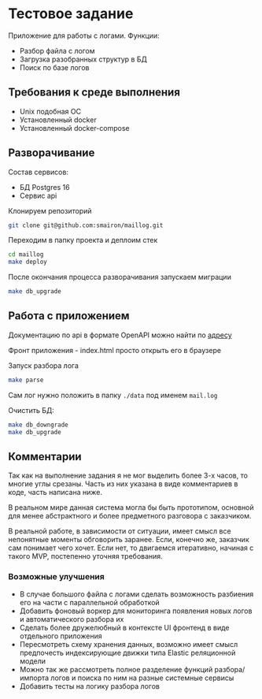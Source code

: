 # Тестовое задание

Приложение для работы с логами. Функции:

- Разбор файла с логом
- Загрузка разобранных структур в БД
- Поиск по базе логов

## Требования к среде выполнения

- Unix подобная ОС
- Установленный docker
- Установленный docker-compose

## Разворачивание

Состав сервисов:

- БД Postgres 16
- Сервис api

Клонируем репозиторий

```bash
git clone git@github.com:smairon/maillog.git
```

Переходим в папку проекта и деплоим стек

 ```bash
 cd maillog
 make deploy
 ```

После окончания процесса разворачивания запускаем миграции

```bash
make db_upgrade
```

## Работа с приложением

Документацию по api в формате OpenAPI можно найти по [адресу](http://localhost:30060/docs)

Фронт приложения - index.html просто открыть его в браузере

Запуск разбора лога

```bash
make parse
```

Сам лог нужно положить в папку `./data`  под именем `mail.log`

Очистить БД:

```bash
make db_downgrade
make db_upgrade
```

## Комментарии

Так как на выполнение задания я не мог выделить более 3-х часов, то многие углы срезаны.
Часть из них указана в виде комментариев в коде, часть написана ниже.

В реальном мире данная система могла бы быть прототипом,
основной для менее абстрактного и более предметного разговора с заказчиком.

В реальной работе, в зависимости от ситуации, имеет смысл все непонятные моменты обговорить заранее.
Если, конечно же, заказчик сам понимает чего хочет. Если нет, то двигаемся итеративно, начиная с такого MVP,
постепенно уточняя требования.

### Возможные улучшения

- В случае большого файла с логами сделать возможность разбиения его на части с параллельной обработкой
- Добавить фоновый воркер для мониторинга появления новых логов и автоматического разбора их
- Сделать более дружелюбный в контексте UI фронтенд в виде отдельного приложения
- Пересмотреть схему хранения данных, возможно имеет смысл предпочесть индексирующие движки типа Elastic реляционной
  модели
- Можно так же рассмотреть полное разделение функций разбора/импорта логов и поиска по ним на разные системные сервисы
- Добавить тесты на логику разбора логов